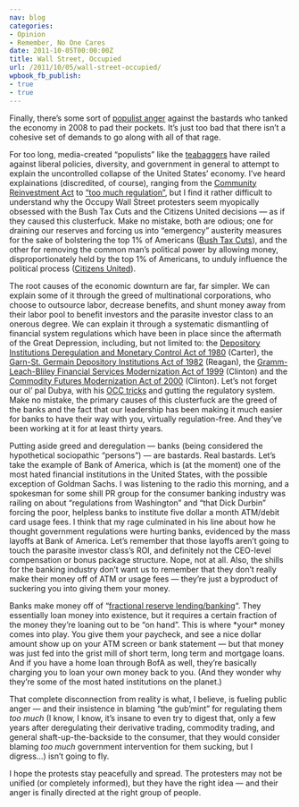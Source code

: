 ```yaml
---
nav: blog
categories:
- Opinion
- Remember, No One Cares
date: 2011-10-05T00:00:00Z
title: Wall Street, Occupied
url: /2011/10/05/wall-street-occupied/
wpbook_fb_publish:
- true
- true
---
```


Finally, there’s some sort of [populist anger][1] against the bastards who tanked the economy in 2008 to pad their pockets. It’s just too bad that there isn’t a cohesive set of demands to go along with all of that rage.

 [1]: http://occupywallst.com

For too long, media-created “populists” like the [teabaggers][2] have railed against liberal policies, diversity, and government in general to attempt to explain the uncontrolled collapse of the United States’ economy. I’ve heard explainations (discredited, of course), ranging from the [Community Reinvestment Act][3] to [“too much regulation”][4], but I find it rather difficult to understand why the Occupy Wall Street protesters seem myopically obsessed with the Bush Tax Cuts and the Citizens United decisions — as if they caused this clusterfuck. Make no mistake, both are odious; one for draining our reserves and forcing us into “emergency” austerity measures for the sake of bolstering the top 1% of Americans ([Bush Tax Cuts][5]), and the other for removing the common man’s political power by allowing money, disproportionately held by the top 1% of Americans, to unduly influence the political process ([Citizens United][6]).

 [2]: http://www.mediaite.com/tv/is-teabagger-an-epithet-rachel-maddow-teaches-a-tea-party-history-lesson/
 [3]: http://www.businessweek.com/investing/insights/blog/archives/2008/09/community_reinv.html
 [4]: http://www.citizenvox.org/2011/09/14/public-citizen-david-arkush-sets-congress-straight-on-the-benefits-of-regulations-job-crisis-creation/
 [5]: http://en.wikipedia.org/wiki/Bush_tax_cuts
 [6]: http://en.wikipedia.org/wiki/Citizens_United_v._Federal_Election_Commission

The root causes of the economic downturn are far, far simpler. We can explain some of it through the greed of multinational corporations, who choose to outsource labor, decrease benefits, and shunt money away from their labor pool to benefit investors and the parasite investor class to an onerous degree. We can explain it through a systematic dismantling of financial system regulations which have been in place since the aftermath of the Great Depression, including, but not limited to: the [Depository Institutions Deregulation and Monetary Control Act of 1980][7] (Carter), the [Garn-St. Germain Depository Institutions Act of 1982][8] (Reagan), the [Gramm-Leach-Bliley Financial Services Modernization Act of 1999][9] (Clinton) and the [Commodity Futures Modernization Act of 2000][10] (Clinton). Let’s not forget our ol’ pal Dubya, with his [OCC tricks][11] and gutting the regulatory system. Make no mistake, the primary causes of this clusterfuck are the greed of the banks and the fact that our leadership has been making it much easier for banks to have their way with you, virtually regulation-free. And they’ve been working at it for at least thirty years.

 [7]: http://en.wikipedia.org/wiki/Depository_Institutions_Deregulation_and_Monetary_Control_Act
 [8]: http://www.nytimes.com/2009/06/01/opinion/01krugman.html
 [9]: http://en.wikipedia.org/wiki/Gramm–Leach–Bliley_Act
 [10]: http://en.wikipedia.org/wiki/Commodity_Futures_Modernization_Act_of_2000
 [11]: http://www.washingtonpost.com/wp-dyn/content/article/2008/02/13/AR2008021302783.html

Putting aside greed and deregulation — banks (being considered the hypothetical sociopathic “persons”) — are bastards. Real bastards. Let’s take the example of Bank of America, which is (at the moment) one of the most hated financial institutions in the United States, with the possible exception of Goldman Sachs. I was listening to the radio this morning, and a spokesman for some shill PR group for the consumer banking industry was railing on about “regulations from Washington” and “that Dick Durbin” forcing the poor, helpless banks to institute five dollar a month ATM/debit card usage fees. I think that my rage culminated in his line about how he thought government regulations were hurting banks, evidenced by the mass layoffs at Bank of America. Let’s remember that those layoffs aren’t going to touch the parasite investor class’s ROI, and definitely not the CEO-level compensation or bonus package structure. Nope, not at all. Also, the shills for the banking industry don’t want us to remember that they don’t really make their money off of ATM or usage fees — they’re just a byproduct of suckering you into giving them your money.

Banks make money off of “[fractional reserve lending/banking][12]“. They essentially loan money into existence, but it requires a certain fraction of the money they’re loaning out to be “on hand”. This is where \*your\* money comes into play. You give them your paycheck, and see a nice dollar amount show up on your ATM screen or bank statement — but that money was just fed into the grist mill of short term, long term and mortgage loans. And if you have a home loan through BofA as well, they’re basically charging you to loan your own money back to you. (And they wonder why they’re some of the most hated institutions on the planet.)

 [12]: http://www.globalresearch.ca/index.php?context=va&aid=11600

That complete disconnection from reality is what, I believe, is fueling public anger — and their insistence in blaming “the gub’mint” for regulating them *too much* (I know, I know, it’s insane to even try to digest that, only a few years after deregulating their derivative trading, commodity trading, and general shaft-up-the-backside to the consumer, that they would consider blaming *too much* government intervention for them sucking, but I digress…) isn’t going to fly.

I hope the protests stay peacefully and spread. The protesters may not be unified (or completely informed), but they have the right idea — and their anger is finally directed at the right group of people.

